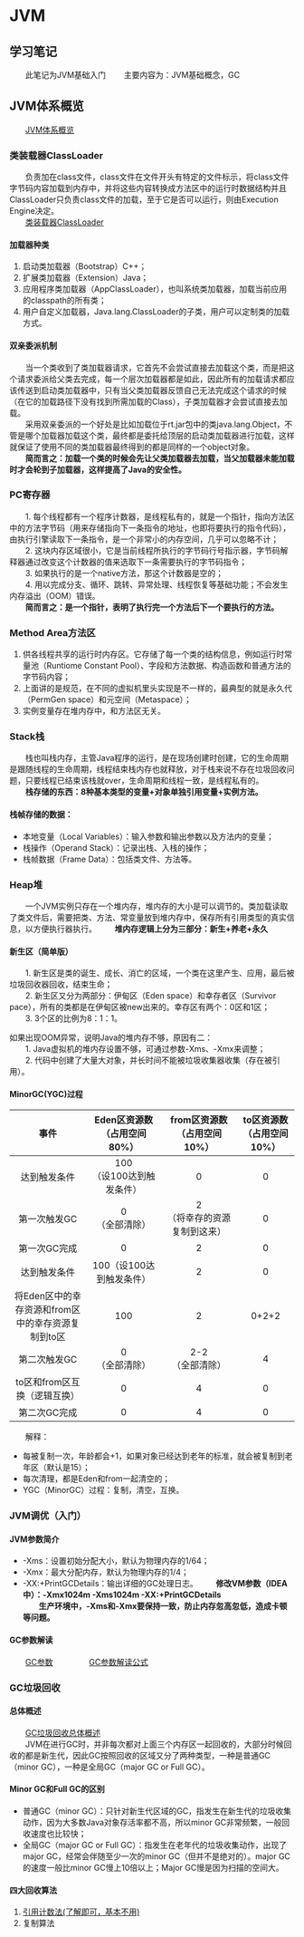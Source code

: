 # JVM

## 学习笔记
  &emsp;&emsp;此笔记为JVM基础入门
  &emsp;&emsp;主要内容为：JVM基础概念，GC

## JVM体系概览
  &emsp;&emsp;[JVM体系概览](https://gitee.com/a1031749665/learning_code_warehouse/blob/master/jvm/image/JVM%E4%BD%93%E7%B3%BB%E6%A6%82%E8%A7%88.png)
  
### 类装载器ClassLoader
  &emsp;&emsp;负责加在class文件，class文件在文件开头有特定的文件标示，将class文件字节码内容加载到内存中，并将这些内容转换成方法区中的运行时数据结构并且ClassLoader只负责class文件的加载，至于它是否可以运行，则由Execution Engine决定。  
  &emsp;&emsp;[类装载器ClassLoader](https://gitee.com/a1031749665/learning_code_warehouse/blob/master/jvm/image/ClassLoader.png)
  
  #### 加载器种类
  1. 启动类加载器（Bootstrap）C++；
  2. 扩展类加载器（Extension）Java；
  3. 应用程序类加载器（AppClassLoader），也叫系统类加载器，加载当前应用的classpath的所有类；
  4. 用户自定义加载器，Java.lang.ClassLoader的子类，用户可以定制类的加载方式。
  
  #### 双亲委派机制
  &emsp;&emsp;当一个类收到了类加载器请求，它首先不会尝试直接去加载这个类，而是把这个请求委派给父类去完成，每一个层次加载器都是如此，因此所有的加载请求都应该传送到启动类加载器中，只有当父类加载器反馈自己无法完成这个请求的时候（在它的加载路径下没有找到所需加载的Class），子类加载器才会尝试直接去加载。  
  &emsp;&emsp;采用双亲委派的一个好处是比如加载位于rt.jar包中的类java.lang.Object，不管是哪个加载器加载这个类，最终都是委托给顶层的启动类加载器进行加载，这样就保证了使用不同的类加载器最终得到的都是同样的一个object对象。  
  &emsp;&emsp;**简而言之：加载一个类的时候会先让父类加载器去加载，当父加载器未能加载时才会轮到子加载器，这样提高了Java的安全性。**

### PC寄存器
  &emsp;&emsp;1. 每个线程都有一个程序计数器，是线程私有的，就是一个指针，指向方法区中的方法字节码（用来存储指向下一条指令的地址，也即将要执行的指令代码），由执行引擎读取下一条指令，是一个非常小的内存空间，几乎可以忽略不计；  
  &emsp;&emsp;2. 这块内存区域很小，它是当前线程所执行的字节码行号指示器，字节码解释器通过改变这个计数器的值来选取下一条需要执行的字节码指令；  
  &emsp;&emsp;3. 如果执行的是一个native方法，那这个计数器是空的；  
  &emsp;&emsp;4. 用以完成分支、循环、跳转、异常处理、线程恢复等基础功能；不会发生内存溢出（OOM）错误。  
  &emsp;&emsp;**简而言之：是一个指针，表明了执行完一个方法后下一个要执行的方法。**
  
### Method Area方法区
  1. 供各线程共享的运行时内存区。它存储了每一个类的结构信息，例如运行时常量池（Runtiome Constant Pool）、字段和方法数据、构造函数和普通方法的字节码内容；
  2. 上面讲的是规范，在不同的虚拟机里头实现是不一样的，最典型的就是永久代（PermGen space）和元空间（Metaspace）；
  3. 实例变量存在堆内存中，和方法区无关。

### Stack栈
  &emsp;&emsp;栈也叫栈内存，主管Java程序的运行，是在现场创建时创建，它的生命周期是跟随线程的生命周期，线程结束栈内存也就释放，对于栈来说不存在垃圾回收问题，只要线程已结束该栈就over，生命周期和线程一致，是线程私有的。  
  &emsp;&emsp;**栈存储的东西：8种基本类型的变量+对象单独引用变量+实例方法。**

  #### 栈帧存储的数据：
   - 本地变量（Local Variables）：输入参数和输出参数以及方法内的变量；
   - 栈操作（Operand Stack）：记录出栈、入栈的操作；
   - 栈帧数据（Frame Data）：包括类文件、方法等。

### Heap堆
  &emsp;&emsp;一个JVM实例只存在一个堆内存，堆内存的大小是可以调节的。类加载读取了类文件后，需要把类、方法、常变量放到堆内存中，保存所有引用类型的真实信息，以方便执行器执行。
  &emsp;&emsp;**堆内存逻辑上分为三部分：新生+养老+永久**
  
  #### 新生区（简单版）
  &emsp;&emsp;1. 新生区是类的诞生、成长、消亡的区域，一个类在这里产生、应用，最后被垃圾回收器回收，结束生命；  
  &emsp;&emsp;2. 新生区又分为两部分：伊甸区（Eden space）和幸存者区（Survivor pace），所有的类都是在伊甸区被new出来的。幸存区有两个：0区和1区；  
  &emsp;&emsp;3. 3个区的比例为8：1：1。 
   
  如果出现OOM异常，说明Java的堆内存不够，原因有二：  
  &emsp;&emsp;1. Java虚拟机的堆内存设置不够，可通过参数-Xms、-Xmx来调整；  
  &emsp;&emsp;2. 代码中创建了大量大对象，并长时间不能被垃圾收集器收集（存在被引用）。  

  #### MinorGC(YGC)过程
  事件| Eden区资源数<br>（占用空间80%） | from区资源数<br>（占用空间10%）  | to区资源数<br>（占用空间10%） 
  :---------:|:---------:|:---------:|:---------:
  达到触发条件|100<br>（设100达到触发条件）|0|0
  第一次触发GC|0<br>（全部清除）|2<br>（将幸存的资源复制到这来）|0
  第一次GC完成|0|2|0
  达到触发条件|100（设100达到触发条件）|2|0
  将Eden区中的幸存资源和from区<br>中的幸存资源复制到to区|100|2|0+2+2
  第二次触发GC|0<br>（全部清除）|2-2<br>（全部清除）|4
  to区和from区互换（逻辑互换）|0|4|0
  第二次GC完成|0|4|0
  &emsp;&emsp;解释：  
  - 每被复制一次，年龄都会+1，如果对象已经达到老年的标准，就会被复制到老年区（默认是15）；
  - 每次清理，都是Eden和from一起清空的；
  - YGC（MinorGC）过程：复制，清空，互换。
  
### JVM调优（入门）
  #### JVM参数简介
  - -Xms：设置初始分配大小，默认为物理内存的1/64；
  - -Xmx：最大分配内存，默认为物理内存的1/4；
  - -XX:+PrintGCDetails：输出详细的GC处理日志。
  &emsp;&emsp;**修改VM参数（IDEA中）：-Xmx1024m -Xms1024m -XX:+PrintGCDetails**  
  &emsp;&emsp;**生产环境中，-Xms和-Xmx要保持一致，防止内存忽高忽低，造成卡顿等问题。**
  
  #### GC参数解读
  &emsp;&emsp;[GC参数](https://gitee.com/a1031749665/learning_code_warehouse/blob/master/jvm/image/GC参数解读.png) &emsp;&emsp;
  &emsp;&emsp;[GC参数解读公式](https://gitee.com/a1031749665/learning_code_warehouse/blob/master/jvm/image/GC参数公式.png)
  
### GC垃圾回收
  #### 总体概述
  &emsp;&emsp;[GC垃圾回收总体概述](https://gitee.com/a1031749665/learning_code_warehouse/blob/master/jvm/image/GC概述.png)  
  &emsp;&emsp;JVM在进行GC时，并非每次都对上面三个内存区一起回收的，大部分时候回收的都是新生代，因此GC按照回收的区域又分了两种类型，一种是普通GC（minor GC），一种是全局GC（major GC or Full GC）。
  
  #### Minor GC和Full GC的区别
   - 普通GC（minor GC）：只针对新生代区域的GC，指发生在新生代的垃圾收集动作，因为大多数Java对象存活率都不高，所以minor GC非常频繁，一般回收速度也比较快；
   - 全局GC（major GC or Full GC）：指发生在老年代的垃圾收集动作，出现了major GC，经常会伴随至少一次的minor GC（但并不是绝对的）。major GC的速度一般比minor GC慢上10倍以上；Major GC慢是因为扫描的空间大。
  
  #### 四大回收算法
   1. [引用计数法(了解即可，基本不用)](https://gitee.com/a1031749665/learning_code_warehouse/blob/master/jvm/image/引用计数法.png)
   2. 复制算法